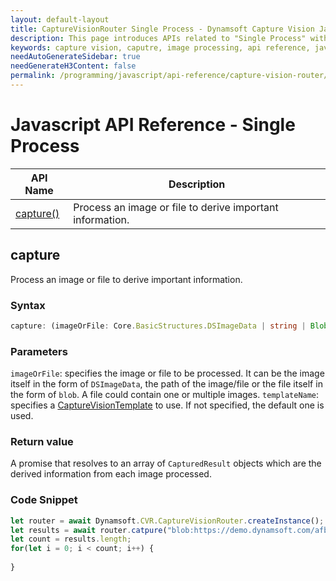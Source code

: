 ```yaml
---
layout: default-layout
title: CaptureVisionRouter Single Process - Dynamsoft Capture Vision JavaScript Edition API
description: This page introduces APIs related to "Single Process" with Dynamsoft Capture Vision JavaScript Edition.
keywords: capture vision, caputre, image processing, api reference, javascript, js
needAutoGenerateSidebar: true
needGenerateH3Content: false
permalink: /programming/javascript/api-reference/capture-vision-router/single-image.html
---
```


# Javascript API Reference - Single Process

| API Name              | Description                                               |
| --------------------- | --------------------------------------------------------- |
| [capture()](#capture) | Process an image or file to derive important information. |

## capture

Process an image or file to derive important information.

### Syntax

```typescript
capture: (imageOrFile: Core.BasicStructures.DSImageData | string | Blob, templateName?: string) => Promise<Array<Core.BasicStructures.CapturedResult>>;
```

### Parameters

`imageOrFile`: specifies the image or file to be processed. It can be the image itself in the form of `DSImageData`, the path of the image/file or the file itself in the form of `blob`. A file could contain one or multiple images.
`templateName`: specifies a [CaptureVisionTemplate](parameterFile/capture-vision-template.md) to use. If not specified, the default one is used.

### Return value

A promise that resolves to an array of `CapturedResult` objects which are the derived information from each image processed.

### Code Snippet

```js
let router = await Dynamsoft.CVR.CaptureVisionRouter.createInstance();
let results = await router.catpure("blob:https://demo.dynamsoft.com/afb84bd2-e8cb-4b96-92b6-36dc89783692", "Read-Barcodes");
let count = results.length;
for(let i = 0; i < count; i++) {
    
}
```